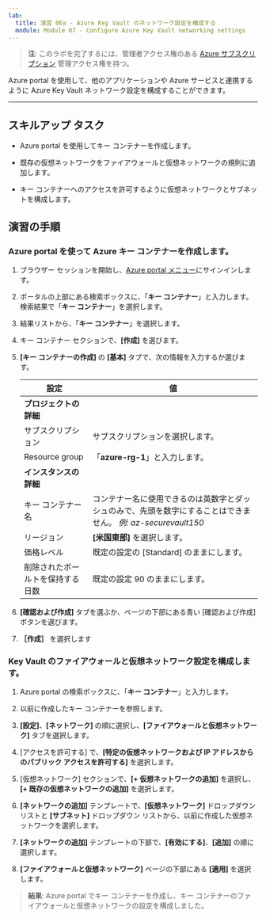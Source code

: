 ```yaml
---
lab:
  title: 演習 06a - Azure Key Vault のネットワーク設定を構成する
  module: Module 07 - Configure Azure Key Vault networking settings
---
```



>**注**: このラボを完了するには、管理者アクセス権のある [Azure サブスクリプション](https://azure.microsoft.com/en-us/free/?azure-portal=true) 管理アクセス権を持つ。 


Azure portal を使用して、他のアプリケーションや Azure サービスと連携するように Azure Key Vault ネットワーク設定を構成することができます。 

---

## スキルアップ タスク

- Azure portal を使用してキー コンテナーを作成します。

- 既存の仮想ネットワークをファイアウォールと仮想ネットワークの規則に追加します。

- キー コンテナーへのアクセスを許可するように仮想ネットワークとサブネットを構成します。

## 演習の手順 

### Azure portal を使って Azure キー コンテナーを作成します。

1. ブラウザー セッションを開始し、[Azure portal メニュー](https://portal.azure.com/)にサインインします。
  
2. ポータルの上部にある検索ボックスに、「**キー コンテナー**」と入力します。 検索結果で「**キー コンテナー**」を選択します。

3. 結果リストから、「**キー コンテナー**」を選択します。

4. キー コンテナー セクションで、**[作成]** を選びます。

5. **[キー コンテナーの作成]** の **[基本]** タブで、次の情報を入力するか選びます。
   
   |設定|値|
   |---|---|
   |**プロジェクトの詳細**|
   |サブスクリプション|サブスクリプションを選択します。|
   |Resource group|「**azure-rg-1**」と入力します。|
   |**インスタンスの詳細**|
   |キー コンテナー名|コンテナー名に使用できるのは英数字とダッシュのみで、先頭を数字にすることはできません。 *例: az-securevault150*|
   |リージョン|**[米国東部]** を選択します。|
   |価格レベル|既定の設定の [Standard] のままにします。|
   |削除されたボールトを保持する日数|既定の設定 90 のままにします。|

6. **[確認および作成]** タブを選ぶか、ページの下部にある青い [確認および作成] ボタンを選びます。
  
7. **［作成］** を選択します

### Key Vault のファイアウォールと仮想ネットワーク設定を構成します。

1. Azure portal の検索ボックスに、「**キー コンテナー**」と入力します。

2. 以前に作成したキー コンテナーを参照します。

3. **[設定]**、**[ネットワーク]** の順に選択し、**[ファイアウォールと仮想ネットワーク]** タブを選択します。
   
4. [アクセスを許可する] で、**[特定の仮想ネットワークおよび IP アドレスからのパブリック アクセスを許可する]** を選択します。

5. [仮想ネットワーク] セクションで、**[+ 仮想ネットワークの追加]** を選択し、**[+ 既存の仮想ネットワークの追加]** を選択します。

6. **[ネットワークの追加]** テンプレートで、**[仮想ネットワーク]** ドロップダウン リストと **[サブネット]** ドロップダウン リストから、以前に作成した仮想ネットワークを選択します。

7. **[ネットワークの追加]** テンプレートの下部で、**[有効にする]**、**[追加]** の順に選択します。 

8. **[ファイアウォールと仮想ネットワーク]** ページの下部にある **[適用]** を選択します。

  > **結果**: Azure portal でキー コンテナーを作成し、キー コンテナーのファイアウォールと仮想ネットワークの設定を構成しました。
